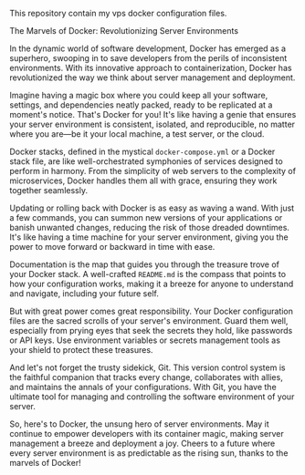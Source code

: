 This repository contain my vps docker configuration files.

The Marvels of Docker: Revolutionizing Server Environments

In the dynamic world of software development, Docker has emerged as a superhero, swooping in to save developers from the perils of inconsistent environments. With its innovative approach to containerization, Docker has revolutionized the way we think about server management and deployment.

Imagine having a magic box where you could keep all your software, settings, and dependencies neatly packed, ready to be replicated at a moment's notice. That's Docker for you! It's like having a genie that ensures your server environment is consistent, isolated, and reproducible, no matter where you are—be it your local machine, a test server, or the cloud.

Docker stacks, defined in the mystical `docker-compose.yml` or a Docker stack file, are like well-orchestrated symphonies of services designed to perform in harmony. From the simplicity of web servers to the complexity of microservices, Docker handles them all with grace, ensuring they work together seamlessly.

Updating or rolling back with Docker is as easy as waving a wand. With just a few commands, you can summon new versions of your applications or banish unwanted changes, reducing the risk of those dreaded downtimes. It's like having a time machine for your server environment, giving you the power to move forward or backward in time with ease.

Documentation is the map that guides you through the treasure trove of your Docker stack. A well-crafted `README.md` is the compass that points to how your configuration works, making it a breeze for anyone to understand and navigate, including your future self.

But with great power comes great responsibility. Your Docker configuration files are the sacred scrolls of your server's environment. Guard them well, especially from prying eyes that seek the secrets they hold, like passwords or API keys. Use environment variables or secrets management tools as your shield to protect these treasures.

And let's not forget the trusty sidekick, Git. This version control system is the faithful companion that tracks every change, collaborates with allies, and maintains the annals of your configurations. With Git, you have the ultimate tool for managing and controlling the software environment of your server.

So, here's to Docker, the unsung hero of server environments. May it continue to empower developers with its container magic, making server management a breeze and deployment a joy. Cheers to a future where every server environment is as predictable as the rising sun, thanks to the marvels of Docker!
